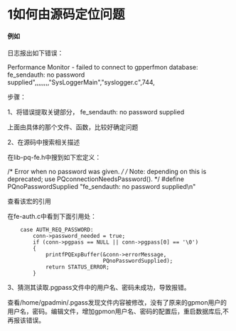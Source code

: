 # 1如何由源码定位问题



#### 例如

日志报出如下错误：

Performance Monitor - failed to connect to gpperfmon database: fe_sendauth: no password supplied",,,,,,,,"SysLoggerMain","syslogger.c",744,

步骤：

1、将错误提取关键部分， fe_sendauth: no password supplied

上面由具体的那个文件、函数，比较好确定问题



2、在源码中搜索相关描述

在lib-pq-fe.h中搜到如下宏定义：

/* Error when no password was given. */
/* Note: depending on this is deprecated; use PQconnectionNeedsPassword(). */
#define PQnoPasswordSupplied	"fe_sendauth: no password supplied\n"

查看该宏的引用

在fe-auth.c中看到下面引用处：

		case AUTH_REQ_PASSWORD:
			conn->password_needed = true;
			if (conn->pgpass == NULL || conn->pgpass[0] == '\0')
			{
				printfPQExpBuffer(&conn->errorMessage,
								  PQnoPasswordSupplied);
				return STATUS_ERROR;
			}
3、猜测其读取.pgpass文件中的用户名、密码未成功，导致报错。

查看/home/gpadmin/.pgass发现文件内容被修改，没有了原来的gpmon用户的用户名，密码。编辑文件，增加gpmon用户名、密码的配置后，重启数据库后,不再报该错误。

